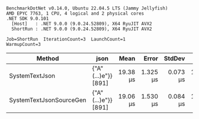 ```

BenchmarkDotNet v0.14.0, Ubuntu 22.04.5 LTS (Jammy Jellyfish)
AMD EPYC 7763, 1 CPU, 4 logical and 2 physical cores
.NET SDK 9.0.101
  [Host]   : .NET 9.0.0 (9.0.24.52809), X64 RyuJIT AVX2
  ShortRun : .NET 9.0.0 (9.0.24.52809), X64 RyuJIT AVX2

Job=ShortRun  IterationCount=3  LaunchCount=1  
WarmupCount=3  

```
| Method                  | json                | Mean     | Error    | StdDev   | Min      | Max      | Gen0   | Allocated |
|------------------------ |-------------------- |---------:|---------:|---------:|---------:|---------:|-------:|----------:|
| SystemTextJson          | {&quot;A&quot;(...)e&quot;}} [891] | 19.38 μs | 1.325 μs | 0.073 μs | 19.33 μs | 19.47 μs | 0.0305 |   3.22 KB |
| SystemTextJsonSourceGen | {&quot;A&quot;(...)e&quot;}} [891] | 19.06 μs | 1.530 μs | 0.084 μs | 18.96 μs | 19.11 μs | 0.0305 |   3.22 KB |
